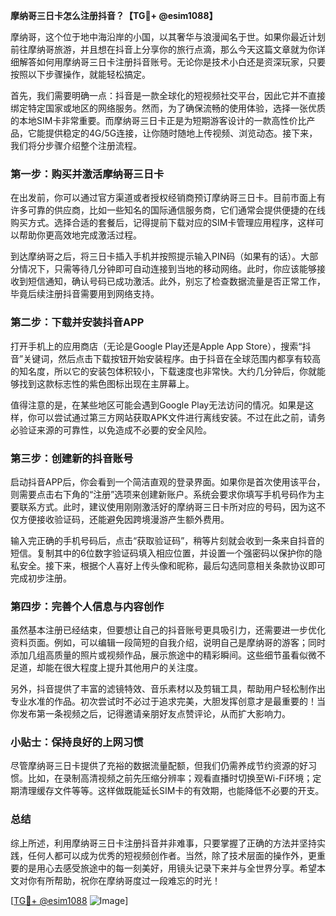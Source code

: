 **摩纳哥三日卡怎么注册抖音？【TG💪+ @esim1088】**

摩纳哥，这个位于地中海沿岸的小国，以其奢华与浪漫闻名于世。如果你最近计划前往摩纳哥旅游，并且想在抖音上分享你的旅行点滴，那么今天这篇文章就为你详细解答如何用摩纳哥三日卡注册抖音账号。无论你是技术小白还是资深玩家，只要按照以下步骤操作，就能轻松搞定。

首先，我们需要明确一点：抖音是一款全球化的短视频社交平台，因此它并不直接绑定特定国家或地区的网络服务。然而，为了确保流畅的使用体验，选择一张优质的本地SIM卡非常重要。而摩纳哥三日卡正是为短期游客设计的一款高性价比产品，它能提供稳定的4G/5G连接，让你随时随地上传视频、浏览动态。接下来，我们将分步骤介绍整个注册流程。

### 第一步：购买并激活摩纳哥三日卡

在出发前，你可以通过官方渠道或者授权经销商预订摩纳哥三日卡。目前市面上有许多可靠的供应商，比如一些知名的国际通信服务商，它们通常会提供便捷的在线购买方式。选择合适的套餐后，记得提前下载对应的SIM卡管理应用程序，这样可以帮助你更高效地完成激活过程。

到达摩纳哥之后，将三日卡插入手机并按照提示输入PIN码（如果有的话）。大部分情况下，只需等待几分钟即可自动连接到当地的移动网络。此时，你应该能够接收到短信通知，确认号码已成功激活。此外，别忘了检查数据流量是否正常工作，毕竟后续注册抖音需要用到网络支持。

### 第二步：下载并安装抖音APP

打开手机上的应用商店（无论是Google Play还是Apple App Store），搜索“抖音”关键词，然后点击下载按钮开始安装程序。由于抖音在全球范围内都享有较高的知名度，所以它的安装包体积较小，下载速度也非常快。大约几分钟后，你就能够找到这款标志性的紫色图标出现在主屏幕上。

值得注意的是，在某些地区可能会遇到Google Play无法访问的情况。如果是这样，你可以尝试通过第三方网站获取APK文件进行离线安装。不过在此之前，请务必验证来源的可靠性，以免造成不必要的安全风险。

### 第三步：创建新的抖音账号

启动抖音APP后，你会看到一个简洁直观的登录界面。如果你是首次使用该平台，则需要点击右下角的“注册”选项来创建新账户。系统会要求你填写手机号码作为主要联系方式。此时，建议使用刚刚激活好的摩纳哥三日卡所对应的号码，因为这不仅方便接收验证码，还能避免因跨境漫游产生额外费用。

输入完正确的手机号码后，点击“获取验证码”，稍等片刻就会收到一条来自抖音的短信。复制其中的6位数字验证码填入相应位置，并设置一个强密码以保护你的隐私安全。接下来，根据个人喜好上传头像和昵称，最后勾选同意相关条款协议即可完成初步注册。

### 第四步：完善个人信息与内容创作

虽然基本注册已经结束，但要想让自己的抖音账号更具吸引力，还需要进一步优化资料页面。例如，可以编辑一段简短的自我介绍，说明自己是摩纳哥的游客；同时添加几组高质量的照片或视频作品，展示旅途中的精彩瞬间。这些细节虽看似微不足道，却能在很大程度上提升其他用户的关注度。

另外，抖音提供了丰富的滤镜特效、音乐素材以及剪辑工具，帮助用户轻松制作出专业水准的作品。初次尝试时不必过于追求完美，大胆发挥创意才是最重要的！当你发布第一条视频之后，记得邀请亲朋好友点赞评论，从而扩大影响力。

### 小贴士：保持良好的上网习惯

尽管摩纳哥三日卡提供了充裕的数据流量配额，但我们仍需养成节约资源的好习惯。比如，在录制高清视频之前先压缩分辨率；观看直播时切换至Wi-Fi环境；定期清理缓存文件等等。这样做既能延长SIM卡的有效期，也能降低不必要的开支。

### 总结

综上所述，利用摩纳哥三日卡注册抖音并非难事，只要掌握了正确的方法并坚持实践，任何人都可以成为优秀的短视频创作者。当然，除了技术层面的操作外，更重要的是用心去感受旅途中的每一刻美好，用镜头记录下来并与全世界分享。希望本文对你有所帮助，祝你在摩纳哥度过一段难忘的时光！

[[TG💪+ @esim1088](https://t.me/s/esim1088) ![Image](https://i.postimg.cc/4NQfJmqS/Snipaste-2025-05-13-00-14-12.png)]